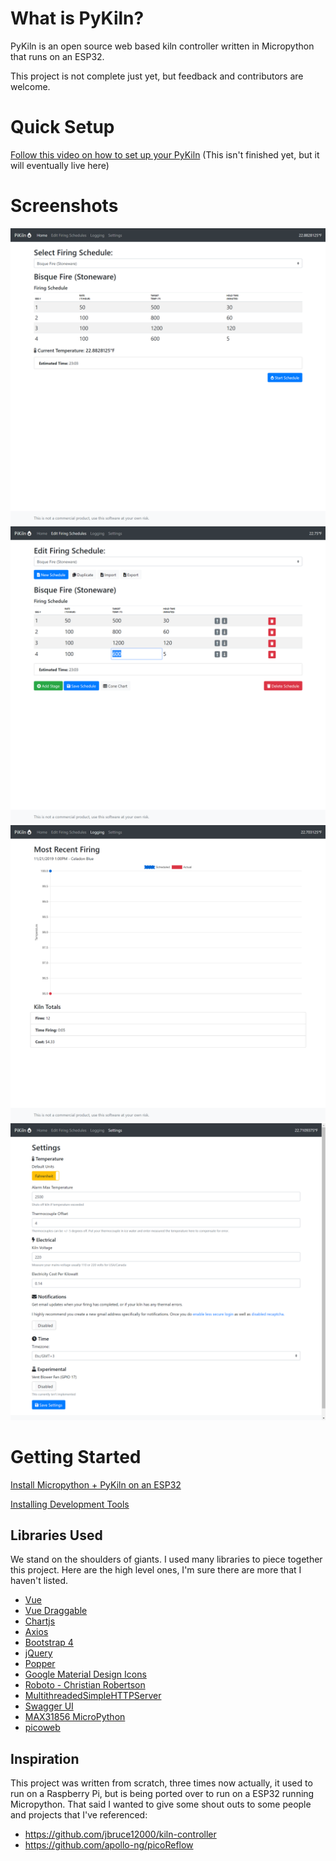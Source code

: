 # What is PyKiln? #

PyKiln is an open source web based kiln controller written in Micropython that runs on an ESP32.

This project is not complete just yet, but feedback and contributors are welcome.

# Quick Setup #

[Follow this video on how to set up your PyKiln](http://pykiln.com/get-started.html "Follow this video on how to set up your PyKiln")
(This isn't finished yet, but it will eventually live here)

# Screenshots #

![Home page of PyKiln, select a firing schedule to begin firing](/docs/images/01_home.png)
![Edit page of PyKiln, create, duplicate, import, export and delete firing schedules](/docs/images/02_edit.png)
![Logging page of PyKiln, view how past fires have gone as well as kiln statistics](/docs/images/03_logs.png)
![Settings page of PyKiln, set your preferred temperature, set up email notification, as well as other settings](/docs/images/04_settings.png)

# Getting Started

[Install Micropython + PyKiln on an ESP32](/getting-started.md "Install Micropython + PyKiln on an ESP32")

[Installing Development Tools](/gettings-started.md "Installing Development Tools")

## Libraries Used

We stand on the shoulders of giants. I used many libraries to piece together this project. Here are the high level ones, I'm sure there are more that I haven't listed.

* [Vue](https://github.com/vuejs/vue "Vue")
* [Vue Draggable](https://github.com/SortableJS/Vue.Draggable "Vue Draggable")
* [Chartjs](https://github.com/chartjs/Chart.js "Chartjs")
* [Axios](https://github.com/axios/axios "Axios")
* [Bootstrap 4](https://getbootstrap.com/ "Bootstrap 4")
* [jQuery](https://github.com/jquery/jquery "jQuery")
* [Popper](https://github.com/popperjs/popper-core "Popper")
* [Google Material Design Icons](https://github.com/google/material-design-icons "Google Material Design Icons")
* [Roboto - Christian Robertson](https://fonts.google.com/specimen/Roboto?preview.text_type=custom "Roboto - Christian Robertson")
* [MultithreadedSimpleHTTPServer](https://github.com/Nakiami/MultithreadedSimpleHTTPServer "MultithreadedSimpleHTTPServer")
* [Swagger UI](https://github.com/swagger-api/swagger-ui "Swagger UI")
* [MAX31856 MicroPython](https://github.com/alinbaltaru/max31856 "MAX31856 MicroPython")
* [picoweb](https://github.com/pfalcon/picoweb "picoweb")




## Inspiration
This project was written from scratch, three times now actually, it used to run on a Raspberry Pi, but is being ported over to run on a ESP32 running Micropython. That said I wanted to give some shout outs to some people and projects that I've referenced:

- https://github.com/jbruce12000/kiln-controller
- https://github.com/apollo-ng/picoReflow
